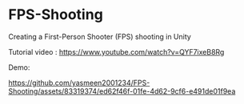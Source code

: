 # FPS-Shooting

Creating a First-Person Shooter (FPS) shooting in Unity 

Tutorial video :
https://www.youtube.com/watch?v=QYF7ixeB8Rg



Demo: 

https://github.com/yasmeen2001234/FPS-Shooting/assets/83319374/ed62f46f-01fe-4d62-9cf6-e491de01f9ea
